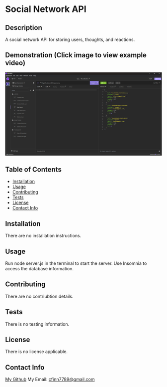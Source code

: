 # Social Network API

  ## Description
  A social network API for storing users, thoughts, and reactions.

  ## Demonstration (Click image to view example video)

  [![Watch the video](./example-image.png)](https://drive.google.com/file/d/1cX47nTTkGUx1SDlPGfoGAOO33t9-NmSq/view)

  ## Table of Contents
  - [Installation](#installation)
  - [Usage](#usage)
  - [Contributing](#contributing)
  - [Tests](#tests)
  - [License](#license)
  - [Contact Info](#contact-info)

  ## Installation
  There are no installation instructions.

  ## Usage
  Run node server.js in the terminal to start the server. Use Insomnia to access the database information.

  ## Contributing
  There are no contriubtion details.

  ## Tests
  There is no testing information.

  ## License
  There is no license applicable. 

  ## Contact Info
  [My Github](https://github.com/cfinn7789)
  My Email: cfinn7789@gmail.com
